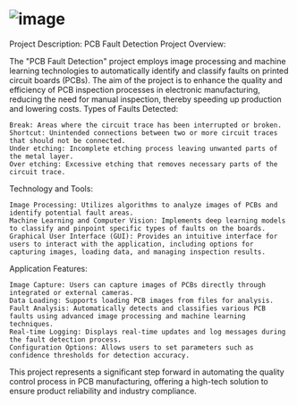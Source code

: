 # ![image](https://github.com/vtnguyen04/pcb/assets/64852371/6f4e63c5-71b2-42b4-995b-097518c489a7)
Project Description: PCB Fault Detection
Project Overview:

The "PCB Fault Detection" project employs image processing and machine learning technologies to automatically identify and classify faults on printed circuit boards (PCBs). The aim of the project is to enhance the quality and efficiency of PCB inspection processes in electronic manufacturing, reducing the need for manual inspection, thereby speeding up production and lowering costs.
Types of Faults Detected:

    Break: Areas where the circuit trace has been interrupted or broken.
    Shortcut: Unintended connections between two or more circuit traces that should not be connected.
    Under etching: Incomplete etching process leaving unwanted parts of the metal layer.
    Over etching: Excessive etching that removes necessary parts of the circuit trace.

Technology and Tools:

    Image Processing: Utilizes algorithms to analyze images of PCBs and identify potential fault areas.
    Machine Learning and Computer Vision: Implements deep learning models to classify and pinpoint specific types of faults on the boards.
    Graphical User Interface (GUI): Provides an intuitive interface for users to interact with the application, including options for capturing images, loading data, and managing inspection results.

Application Features:

    Image Capture: Users can capture images of PCBs directly through integrated or external cameras.
    Data Loading: Supports loading PCB images from files for analysis.
    Fault Analysis: Automatically detects and classifies various PCB faults using advanced image processing and machine learning techniques.
    Real-time Logging: Displays real-time updates and log messages during the fault detection process.
    Configuration Options: Allows users to set parameters such as confidence thresholds for detection accuracy.

This project represents a significant step forward in automating the quality control process in PCB manufacturing, offering a high-tech solution to ensure product reliability and industry compliance.
